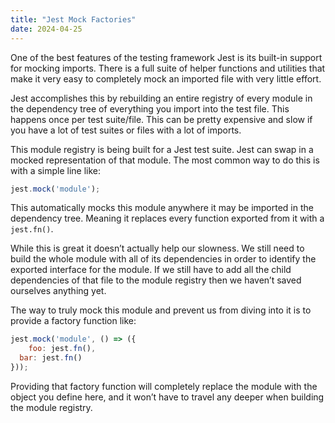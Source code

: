```yaml
---
title: "Jest Mock Factories"
date: 2024-04-25
---
```


One of the best features of the testing framework Jest is its built-in support 
for mocking imports. There is a full suite of helper functions and utilities that 
make it very easy to completely mock an imported file with very little effort.

Jest accomplishes this by rebuilding an entire registry of every module in the 
dependency tree of everything you import into the test file. This happens once 
per test suite/file. This can be pretty expensive and slow if you have a lot of 
test suites or files with a lot of imports.

This module registry is being built for a Jest test suite. Jest can swap in a 
mocked representation of that module. The most common way to do this is 
with a simple line like:

```jsx
jest.mock('module');
```

This automatically mocks this module anywhere it may be imported in the 
dependency tree. Meaning it replaces every function exported from it with a 
`jest.fn()`.

While this is great it doesn’t actually help our slowness. We still need to build 
the whole module with all of its dependencies in order to identify the exported 
interface for the module. If we still have to add all the child dependencies of 
that file to the module registry then we haven’t saved ourselves anything yet.

The way to truly mock this module and prevent us from diving into it is to 
provide a factory function like:

```jsx
jest.mock('module', () => ({
	foo: jest.fn(),
  bar: jest.fn()
}));
```

Providing that factory function will completely replace the module with the 
object you define here, and it won’t have to travel any deeper when building 
the module registry.
